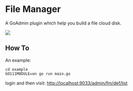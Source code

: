 # File Manager

A GoAdmin plugin which help you build a file cloud disk.

![](http://quick.go-admin.cn/docs/filemanager_interface.png)

## How To

An example: 

```
cd example
GO111MODULE=on go run main.go
```

login and then visit: [http://localhost:9033/admin/fm/def/list](http://localhost:9033/admin/fm/def/list)